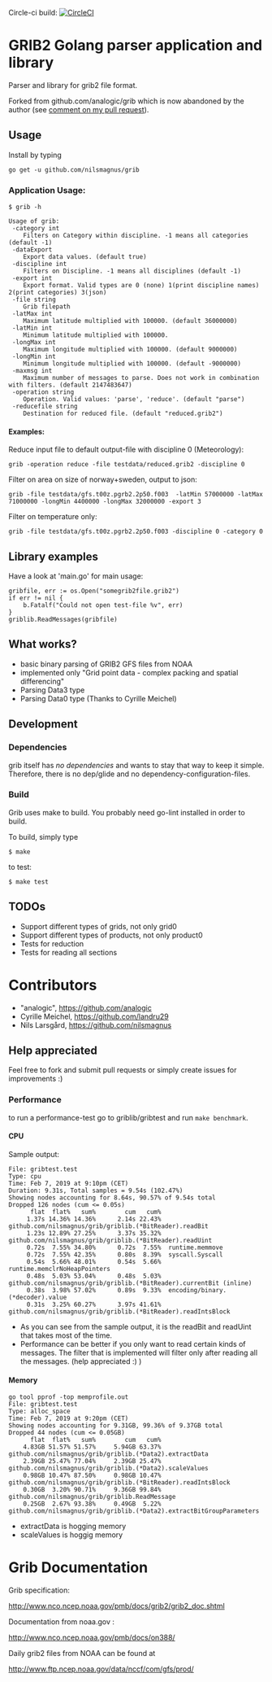 Circle-ci build: [![CircleCI](https://circleci.com/gh/nilsmagnus/grib/tree/master.svg?style=svg)](https://circleci.com/gh/nilsmagnus/grib/tree/master)

GRIB2 Golang parser application and library
================================

Parser and library for grib2 file format. 

Forked from github.com/analogic/grib which is now abandoned by the author (see [comment on my pull request](https://github.com/analogic/grib/pull/1)).

## Usage

Install by typing

    go get -u github.com/nilsmagnus/grib


### Application Usage:

    $ grib -h 
    
    Usage of grib:
     -category int
       	Filters on Category within discipline. -1 means all categories (default -1)
     -dataExport
       	Export data values. (default true)
     -discipline int
       	Filters on Discipline. -1 means all disciplines (default -1)
     -export int
       	Export format. Valid types are 0 (none) 1(print discipline names) 2(print categories) 3(json) 
     -file string
       	Grib filepath
     -latMax int
       	Maximum latitude multiplied with 100000. (default 36000000)
     -latMin int
       	Minimum latitude multiplied with 100000.
     -longMax int
       	Maximum longitude multiplied with 100000. (default 9000000)
     -longMin int
       	Minimum longitude multiplied with 100000. (default -9000000)
     -maxmsg int
       	Maximum number of messages to parse. Does not work in combination with filters. (default 2147483647)
     -operation string
       	Operation. Valid values: 'parse', 'reduce'. (default "parse")
     -reducefile string
       	Destination for reduced file. (default "reduced.grib2")

#### Examples:

Reduce input file to default output-file with discipline 0 (Meteorology):

    grib -operation reduce -file testdata/reduced.grib2 -discipline 0

Filter on area on size of norway+sweden, output to json:
      
    grib -file testdata/gfs.t00z.pgrb2.2p50.f003  -latMin 57000000 -latMax 71000000 -longMin 4400000 -longMax 32000000 -export 3

Filter on temperature only:

    grib -file testdata/gfs.t00z.pgrb2.2p50.f003 -discipline 0 -category 0 

## Library examples

Have a look at 'main.go' for main usage:

    gribfile, err := os.Open("somegrib2file.grib2")
	if err != nil {
		b.Fatalf("Could not open test-file %v", err)
	}
    griblib.ReadMessages(gribfile)
	

## What works?

- basic binary parsing of GRIB2 GFS files from NOAA
- implemented only "Grid point data - complex packing and spatial differencing"
- Parsing Data3 type
- Parsing Data0 type (Thanks to Cyrille Meichel)

## Development

### Dependencies

grib itself has _no dependencies_ and wants to stay that way to keep it simple. Therefore, there is no dep/glide and no dependency-configuration-files.

### Build

Grib uses make to build. You probably need go-lint installed in order to build.

To build, simply type

    $ make
    
to test:

    $ make test


## TODOs

- Support different types of grids, not only grid0
- Support different types of products, not only product0
- Tests for reduction
- Tests for reading all sections


# Contributors

 - "analogic", https://github.com/analogic
 - Cyrille Meichel, https://github.com/landru29
 - Nils Larsgård, https://github.com/nilsmagnus
 
## Help appreciated

Feel free to fork and submit pull requests or simply create issues for improvements :)

### Performance


to run a performance-test go to griblib/gribtest and run `make benchmark`. 

#### CPU
Sample output:

```
File: gribtest.test
Type: cpu
Time: Feb 7, 2019 at 9:10pm (CET)
Duration: 9.31s, Total samples = 9.54s (102.47%)
Showing nodes accounting for 8.64s, 90.57% of 9.54s total
Dropped 126 nodes (cum <= 0.05s)
      flat  flat%   sum%        cum   cum%
     1.37s 14.36% 14.36%      2.14s 22.43%  github.com/nilsmagnus/grib/griblib.(*BitReader).readBit
     1.23s 12.89% 27.25%      3.37s 35.32%  github.com/nilsmagnus/grib/griblib.(*BitReader).readUint
     0.72s  7.55% 34.80%      0.72s  7.55%  runtime.memmove
     0.72s  7.55% 42.35%      0.80s  8.39%  syscall.Syscall
     0.54s  5.66% 48.01%      0.54s  5.66%  runtime.memclrNoHeapPointers
     0.48s  5.03% 53.04%      0.48s  5.03%  github.com/nilsmagnus/grib/griblib.(*BitReader).currentBit (inline)
     0.38s  3.98% 57.02%      0.89s  9.33%  encoding/binary.(*decoder).value
     0.31s  3.25% 60.27%      3.97s 41.61%  github.com/nilsmagnus/grib/griblib.(*BitReader).readIntsBlock
 ```

* As you can see from the sample output, it is the readBit and readUint that takes most of the time. 
* Performance can be better if you only want to read certain kinds of messages. The filter that is implemented will filter only after reading all the messages. (help appreciated :) )

#### Memory


```
go tool pprof -top memprofile.out
File: gribtest.test
Type: alloc_space
Time: Feb 7, 2019 at 9:20pm (CET)
Showing nodes accounting for 9.31GB, 99.36% of 9.37GB total
Dropped 44 nodes (cum <= 0.05GB)
      flat  flat%   sum%        cum   cum%
    4.83GB 51.57% 51.57%     5.94GB 63.37%  github.com/nilsmagnus/grib/griblib.(*Data2).extractData
    2.39GB 25.47% 77.04%     2.39GB 25.47%  github.com/nilsmagnus/grib/griblib.(*Data2).scaleValues
    0.98GB 10.47% 87.50%     0.98GB 10.47%  github.com/nilsmagnus/grib/griblib.(*BitReader).readIntsBlock
    0.30GB  3.20% 90.71%     9.36GB 99.84%  github.com/nilsmagnus/grib/griblib.ReadMessage
    0.25GB  2.67% 93.38%     0.49GB  5.22%  github.com/nilsmagnus/grib/griblib.(*Data2).extractBitGroupParameters

```

* extractData is hogging memory
* scaleValues is hoggig memory


# Grib Documentation

Grib specification:

http://www.nco.ncep.noaa.gov/pmb/docs/grib2/grib2_doc.shtml

Documentation from noaa.gov :

http://www.nco.ncep.noaa.gov/pmb/docs/on388/


Daily grib2 files from NOAA can be found at

http://www.ftp.ncep.noaa.gov/data/nccf/com/gfs/prod/
